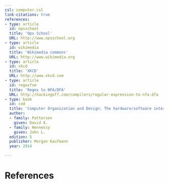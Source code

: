 ```yaml
---
csl: computer.csl
link-citations: true
references:
- type: article
  id: opsschool
  title: 'Ops School'
  URL: http://www.opsschool.org
- type: article
  id: wikimedia
  title: 'Wikimedia commons'
  URL: http://www.wikimedia.org
- type: article
  id: xkcd
  title: 'XKCD'
  URL: http://www.xkcd.com
- type: article
  id: regexfsm
  title: 'Regex to NFA/DFA'
  URL: http://hackingoff.com/compilers/regular-expression-to-nfa-dfa
- type: book
  id: cod
  title: 'Computer Organization and Design: The hardware/software interface'
  author:
  - family: Patterson
    given: David A.
  - family: Hennessy
    given: John L.
  edition: 5
  publisher: Morgan Kaufmann
  year: 2014

---
```


# References
